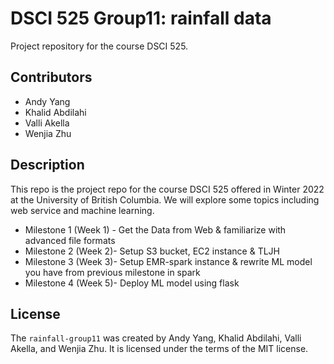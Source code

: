 # DSCI 525 Group11: rainfall data

Project repository for the course DSCI 525.

## Contributors

- Andy Yang
- Khalid Abdilahi
- Valli Akella
- Wenjia Zhu

## Description

This repo is the project repo for the course DSCI 525 offered in Winter 2022 at the University of British Columbia. We will explore some topics including web service and machine learning.

 - Milestone 1 (Week 1) - Get the Data from Web & familiarize with advanced file formats
 - Milestone 2 (Week 2)- Setup S3 bucket, EC2 instance & TLJH
 - Milestone 3 (Week 3)- Setup EMR-spark instance & rewrite ML model you have from previous milestone in spark
 - Milestone 4 (Week 5)- Deploy ML model using flask


## License

The `rainfall-group11` was created by Andy Yang, Khalid Abdilahi, Valli Akella, and Wenjia Zhu. It is licensed under the terms of the MIT license.
